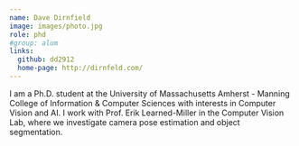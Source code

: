 ```yaml
---
name: Dave Dirnfield
image: images/photo.jpg
role: phd
#group: alum
links:
  github: dd2912
  home-page: http://dirnfeld.com/
---
```


I am a Ph.D. student at the University of Massachusetts Amherst - Manning College of Information & Computer Sciences with interests in Computer Vision and AI. I work with Prof. Erik Learned-Miller in the Computer Vision Lab, where we investigate camera pose estimation and object segmentation.

